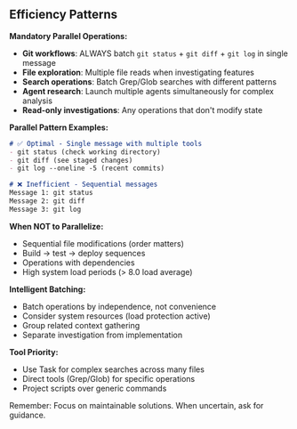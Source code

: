 ## Efficiency Patterns

**Mandatory Parallel Operations:**

- **Git workflows**: ALWAYS batch `git status` + `git diff` + `git log` in single message
- **File exploration**: Multiple file reads when investigating features
- **Search operations**: Batch Grep/Glob searches with different patterns
- **Agent research**: Launch multiple agents simultaneously for complex analysis
- **Read-only investigations**: Any operations that don't modify state

**Parallel Pattern Examples:**

```markdown
# ✅ Optimal - Single message with multiple tools
- git status (check working directory)
- git diff (see staged changes)
- git log --oneline -5 (recent commits)

# ❌ Inefficient - Sequential messages
Message 1: git status
Message 2: git diff  
Message 3: git log
```

**When NOT to Parallelize:**
- Sequential file modifications (order matters)
- Build → test → deploy sequences
- Operations with dependencies
- High system load periods (> 8.0 load average)

**Intelligent Batching:**
- Batch operations by independence, not convenience
- Consider system resources (load protection active)
- Group related context gathering
- Separate investigation from implementation

**Tool Priority:**

- Use Task for complex searches across many files
- Direct tools (Grep/Glob) for specific operations
- Project scripts over generic commands

Remember: Focus on maintainable solutions. When uncertain, ask for guidance.